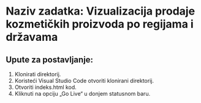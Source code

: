 # Naziv zadatka: Vizualizacija prodaje kozmetičkih proizvoda po regijama i državama
## Upute za postavljanje:
1.	Klonirati direktorij.
2.	Koristeći Visual Studio Code otvoriti klonirani direktorij.
3.	Otvoriti indeks.html kod.
4.	Kliknuti na opciju „Go Live“ u donjem statusnom baru.
